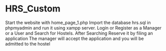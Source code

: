 # HRS_Custom
Start the website with home_page_1.php
Import the database hrs.sql in phpmyadmin and run it using xampp server.
Login or Register as a Manager or a User and Search for Hostels.
After Searching Reserve it by filing an application
The manager will accept the application and you will be admitted to the hostel

